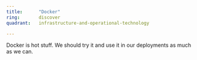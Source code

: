 ```yaml
---
title:      "Docker"
ring:       discover
quadrant:   infrastructure-and-operational-technology

---
```


Docker is hot stuff. We should try it and use it in our deployments as much as we can.



